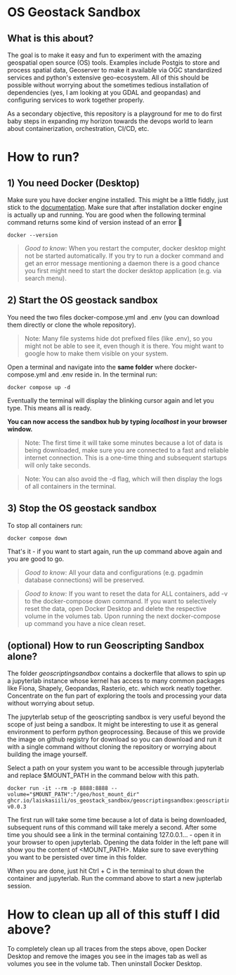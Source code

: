 # OS Geostack Sandbox
## What is this about?
The goal is to make it easy and fun to experiment with the amazing geospatial
open source (OS) tools. Examples include Postgis to store and process spatial
data, Geoserver to make it available via OGC standardized services and python's
extensive geo-ecosystem. All of this should be possible without worrying about
the sometimes tedious installation of dependencies (yes, I am looking at you
GDAL and geopandas) and configuring services to work together properly.

As a secondary objective, this repository is a playground for me to do first
baby steps in expanding my horizon towards the devops world to learn about
containerization, orchestration, CI/CD, etc.

# How to run?

## 1) You need Docker (Desktop)
Make sure you have docker engine installed. This might be a little fiddly, just
stick to the [documentation](https://docs.docker.com/engine/install/). Make sure
that after installation docker engine is actually up and running. You are good
when the following terminal command returns some kind of version instead of an
error :pray:
```console
docker --version
```

> _Good to know:_ When you restart the computer, docker desktop might not be
> started automatically. If you try to run a docker command and get an error
> message mentioning a daemon there is a good chance you first might need to
> start the docker desktop application (e.g. via search menu).

## 2) Start the OS geostack sandbox
You need the two files docker-compose.yml and .env (you can download them
directly or clone the whole repository).

> Note: Many file systems hide dot prefixed files (like .env), so you might not
> be able to see it, even though it is there. You might want to google how to
> make them visible on your system.

Open a terminal and navigate into the __same folder__ where docker-compose.yml
and .env reside in. In the terminal run:
```console
docker compose up -d
```

Eventually the terminal will display the blinking cursor again and let you type.
This means all is ready.

__You can now access the sandbox hub by typing _localhost_ in your browser
window.__

> Note: The first time it will take some minutes because a lot of data is being
> downloaded, make sure you are connected to a fast and reliable internet
> connection. This is a one-time thing and subsequent startups will only take
> seconds.

> Note: You can also avoid the -d flag, which will then display the logs of all
> containers in the terminal.

## 3) Stop the OS geostack sandbox

To stop all containers run:
```console
docker compose down
```

That's it - if you want to start again, run the up command above again and you
are good to go.

> _Good to know:_ All your data and configurations (e.g. pgadmin database
> connections) will be preserved.

> _Good to know:_ If you want to reset the data for ALL containers, add -v to
> the docker-compose down command. If you want to selectively reset the data,
> open Docker Desktop and delete the respective volume in the volumes tab. Upon
> running the next docker-compose up command you have a nice clean reset.

## (optional) How to run Geoscripting Sandbox alone?
The folder _geoscriptingsandbox_ contains a dockerfile that allows to spin up a
jupyterlab instance whose kernel has access to many common packages like Fiona,
Shapely, Geopandas, Rasterio, etc. which work neatly together. Concentrate on
the fun part of exploring the tools and processing your data without worrying
about setup.

The jupyterlab setup of the geoscripting sandbox is very useful beyond the scope
of just being a sandbox. It might be interesting to use it as general
environment to perform python geoprocessing. Because of this we provide the
image on github registry for download so you can download and run it with a
single command without cloning the repository or worrying about building the
image yourself.

Select a path on your system you want to be accessible through jupyterlab and
replace $MOUNT_PATH in the command below with this path.

```console
docker run -it --rm -p 8888:8888 --volume="$MOUNT_PATH":"/geo/host_mount_dir" ghcr.io/laiskasiili/os_geostack_sandbox/geoscriptingsandbox:geoscriptingsandbox-v0.0.3
```

The first run will take some time because a lot of data is being downloaded,
subsequent runs of this command will take merely a second. After some time you
should see a link in the terminal containing 127.0.0.1... - open it in your
browser to open jupyterlab. Opening the data folder in the left pane will show
you the content of <MOUNT_PATH>. Make sure to save everything you want to be
persisted over time in this folder.

When you are done, just hit Ctrl + C in the terminal to shut down the container
and jupyterlab. Run the command above to start a new jupterlab session.

# How to clean up all of this stuff I did above?
To completely clean up all traces from the steps above, open Docker Desktop and
remove the images you see in the images tab as well as volumes you see in the
volume tab. Then uninstall Docker Desktop.